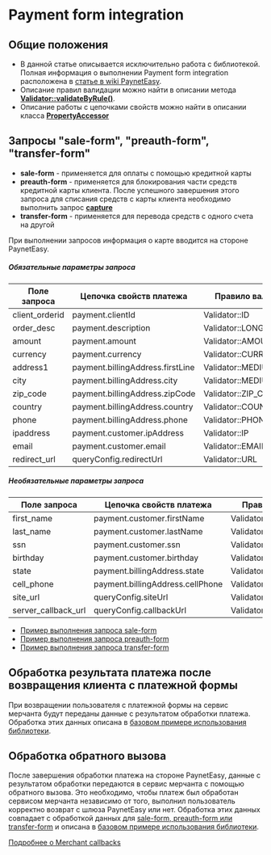 # Payment form integration

## Общие положения

* В данной статье описывается исключительно работа с библиотекой. Полная информация о выполнении Payment form integration расположена в [статье в wiki PaynetEasy](http://wiki.payneteasy.com/index.php/PnE:Payment_Form_integration).
* Описание правил валидации можно найти в описании метода **[Validator::validateByRule()](../library-internals/02-validator.md#validateByRule)**.
* Описание работы с цепочками свойств можно найти в описании класса **[PropertyAccessor](../library-internals/03-property-accessor.md)**

## <a name="form"></a> Запросы "sale-form", "preauth-form", "transfer-form"

* **sale-form** - применяется для оплаты с помощью кредитной карты
* **preauth-form** - применяется для блокирования части средств кредитной карты клиента. После успешного завершения этого запроса для списания средств с карты клиента необходимо выполнить запрос **[capture](01-preauth-capture-transactions.md#capture)**
* **transfer-form** - применяется для перевода средств с одного счета на другой

При выполнении запросов информация о карте вводится на стороне PaynetEasy.

##### Обязательные параметры запроса

Поле запроса        |Цепочка свойств платежа            |Правило валидации
--------------------|-----------------------------------|-----------------
client_orderid      |payment.clientId                   |Validator::ID
order_desc          |payment.description                |Validator::LONG_STRING
amount              |payment.amount                     |Validator::AMOUNT
currency            |payment.currency                   |Validator::CURRENCY
address1            |payment.billingAddress.firstLine   |Validator::MEDIUM_STRING
city                |payment.billingAddress.city        |Validator::MEDIUM_STRING
zip_code            |payment.billingAddress.zipCode     |Validator::ZIP_CODE
country             |payment.billingAddress.country     |Validator::COUNTRY
phone               |payment.billingAddress.phone       |Validator::PHONE
ipaddress           |payment.customer.ipAddress         |Validator::IP
email               |payment.customer.email             |Validator::EMAIL
redirect_url        |queryConfig.redirectUrl            |Validator::URL

##### Необязательные параметры запроса

Поле запроса        |Цепочка свойств платежа            |Правило валидации
--------------------|-----------------------------------|-----------------
first_name          |payment.customer.firstName         |Validator::MEDIUM_STRING
last_name           |payment.customer.lastName          |Validator::MEDIUM_STRING
ssn                 |payment.customer.ssn               |Validator::SSN
birthday            |payment.customer.birthday          |Validator::DATE
state               |payment.billingAddress.state       |Validator::COUNTRY
cell_phone          |payment.billingAddress.cellPhone   |Validator::PHONE
site_url            |queryConfig.siteUrl                |Validator::URL
server_callback_url |queryConfig.callbackUrl            |Validator::URL

* [Пример выполнения запроса sale-form](../../../example/sale-form.php)
* [Пример выполнения запроса preauth-form](../../../example/preauth-form.php)
* [Пример выполнения запроса transfer-form](../../../example/transfer-form.php)

## <a name="form-redirect"></a> Обработка результата платежа после возвращения клиента с платежной формы

При возвращении пользователя с платежной формы на сервис мерчанта будут переданы данные с результатом обработки платежа. Обработка этих данных описана в [базовом примере использования библиотеки](../00-basic-tutorial.md#stage_2).

## <a name="callback"></a> Обработка обратного вызова

После завершения обработки платежа на стороне PaynetEasy, данные с результатом обработки передаются в сервис мерчанта с помощью обратного вызова. Это необходимо, чтобы платеж был обработан сервисом мерчанта независимо от того, выполнил пользователь корректно возврат с шлюза PaynetEasy или нет. Обработка этих данных совпадает с обработкой данных для [sale-form, preauth-form или transfer-form](05-payment-form-integration.md) и описана в [базовом примере использования библиотеки](../00-basic-tutorial.md#stage_2).

[Подробнее о Merchant callbacks](06-merchant-callbacks.md)
